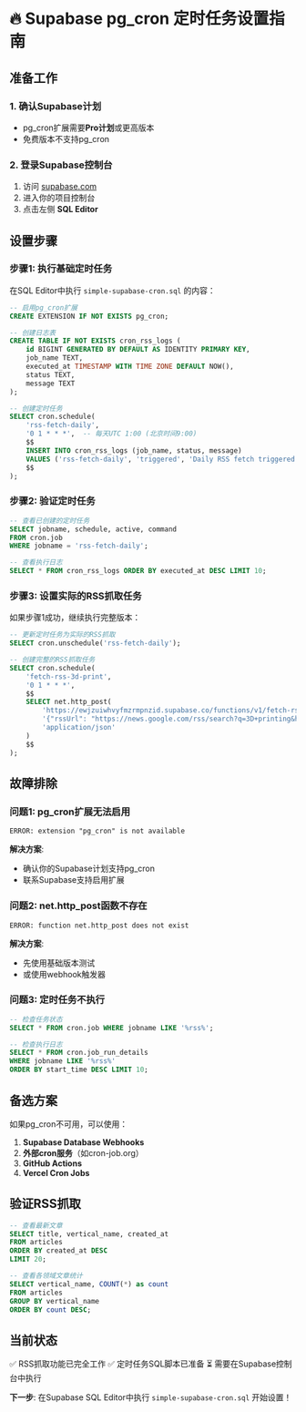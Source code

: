 # 🔥 Supabase pg_cron 定时任务设置指南

## 准备工作

### 1. 确认Supabase计划
- pg_cron扩展需要**Pro计划**或更高版本
- 免费版本不支持pg_cron

### 2. 登录Supabase控制台
1. 访问 [supabase.com](https://supabase.com)
2. 进入你的项目控制台
3. 点击左侧 **SQL Editor**

## 设置步骤

### 步骤1: 执行基础定时任务
在SQL Editor中执行 `simple-supabase-cron.sql` 的内容：

```sql
-- 启用pg_cron扩展
CREATE EXTENSION IF NOT EXISTS pg_cron;

-- 创建日志表
CREATE TABLE IF NOT EXISTS cron_rss_logs (
    id BIGINT GENERATED BY DEFAULT AS IDENTITY PRIMARY KEY,
    job_name TEXT,
    executed_at TIMESTAMP WITH TIME ZONE DEFAULT NOW(),
    status TEXT,
    message TEXT
);

-- 创建定时任务
SELECT cron.schedule(
    'rss-fetch-daily',
    '0 1 * * *',  -- 每天UTC 1:00 (北京时间9:00)
    $$
    INSERT INTO cron_rss_logs (job_name, status, message) 
    VALUES ('rss-fetch-daily', 'triggered', 'Daily RSS fetch triggered at ' || NOW());
    $$
);
```

### 步骤2: 验证定时任务
```sql
-- 查看已创建的定时任务
SELECT jobname, schedule, active, command 
FROM cron.job 
WHERE jobname = 'rss-fetch-daily';

-- 查看执行日志
SELECT * FROM cron_rss_logs ORDER BY executed_at DESC LIMIT 10;
```

### 步骤3: 设置实际的RSS抓取任务
如果步骤1成功，继续执行完整版本：

```sql
-- 更新定时任务为实际的RSS抓取
SELECT cron.unschedule('rss-fetch-daily');

-- 创建完整的RSS抓取任务
SELECT cron.schedule(
    'fetch-rss-3d-print',
    '0 1 * * *',
    $$
    SELECT net.http_post(
        'https://ewjzuiwhvyfmzrmpnzid.supabase.co/functions/v1/fetch-rss',
        '{"rssUrl": "https://news.google.com/rss/search?q=3D+printing&hl=zh-CN&gl=CN&ceid=CN:zh-Hans", "sourceName": "3D Print", "verticalName": "3D打印"}',
        'application/json'
    )
    $$
);
```

## 故障排除

### 问题1: pg_cron扩展无法启用
```
ERROR: extension "pg_cron" is not available
```

**解决方案**: 
- 确认你的Supabase计划支持pg_cron
- 联系Supabase支持启用扩展

### 问题2: net.http_post函数不存在
```
ERROR: function net.http_post does not exist
```

**解决方案**: 
- 先使用基础版本测试
- 或使用webhook触发器

### 问题3: 定时任务不执行
```sql
-- 检查任务状态
SELECT * FROM cron.job WHERE jobname LIKE '%rss%';

-- 检查执行日志
SELECT * FROM cron.job_run_details 
WHERE jobname LIKE '%rss%' 
ORDER BY start_time DESC LIMIT 10;
```

## 备选方案

如果pg_cron不可用，可以使用：

1. **Supabase Database Webhooks**
2. **外部cron服务**（如cron-job.org）
3. **GitHub Actions**
4. **Vercel Cron Jobs**

## 验证RSS抓取

```sql
-- 查看最新文章
SELECT title, vertical_name, created_at 
FROM articles 
ORDER BY created_at DESC 
LIMIT 20;

-- 查看各领域文章统计
SELECT vertical_name, COUNT(*) as count 
FROM articles 
GROUP BY vertical_name 
ORDER BY count DESC;
```

## 当前状态

✅ RSS抓取功能已完全工作
✅ 定时任务SQL脚本已准备
⏳ 需要在Supabase控制台中执行

**下一步**: 在Supabase SQL Editor中执行 `simple-supabase-cron.sql` 开始设置！